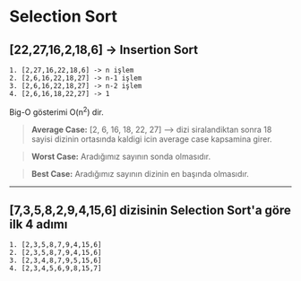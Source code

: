 # Selection Sort

## [22,27,16,2,18,6] -> Insertion Sort

```
1. [2,27,16,22,18,6] -> n işlem
2. [2,6,16,22,18,27] -> n-1 işlem
3. [2,6,16,22,18,27] -> n-2 işlem
4. [2,6,16,18,22,27] -> 1
```

Big-O gösterimi O(n<sup>2</sup>) dir.

> **Average Case:** [2, 6, 16, 18, 22, 27] --> dizi siralandiktan sonra 18 sayisi dizinin ortasında kaldigi icin average case kapsamina girer.

> **Worst Case:** Aradığımız sayının sonda olmasıdır.

> **Best Case:** Aradığımız sayının dizinin en başında olmasıdır.

----------

## [7,3,5,8,2,9,4,15,6] dizisinin Selection Sort'a göre ilk 4 adımı

```
1. [2,3,5,8,7,9,4,15,6]
2. [2,3,5,8,7,9,4,15,6]
3. [2,3,4,8,7,9,5,15,6]
4. [2,3,4,5,6,9,8,15,7]
```